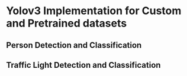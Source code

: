 # Yolov3 Implementation for Custom and Pretrained datasets

## Person Detection and Classification



## Traffic Light Detection and Classification
 
